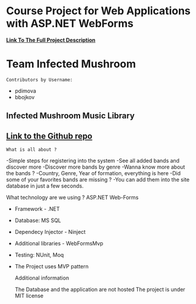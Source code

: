 # Course Project for Web Applications with ASP.NET WebForms

**[Link To The Full Project Description](https://github.com/TelerikAcademy/ASP.NET-Web-Forms/blob/master/Teamwork/README.md)**

# Team Infected Mushroom
 
    Contributors by Username:
* pdimova
* bbojkov

## Infected Mushroom Music Library

## [Link to the Github repo](https://github.com/bbojkov/MushroomMusicLibrary)

    What is all about ?

-Simple steps for registering into the system
-See all added bands and discover more
-Discover more bands by genre
-Wanna know more about the bands ?
-Country, Genre, Year of formation, everything is here
-Did some of your favorites bands are missing ?
-You can add them into the site database in just a few seconds.

What technology are we using ?
ASP.NET Web-Forms
- Framework - .NET
- Database: MS SQL
- Dependecy Injector - Ninject
- Additional libraries - WebFormsMvp
- Testing: NUnit, Moq
- The Project uses MVP pattern

    Additional information

    The Database and the application are not hosted 
    The project is under MIT license
